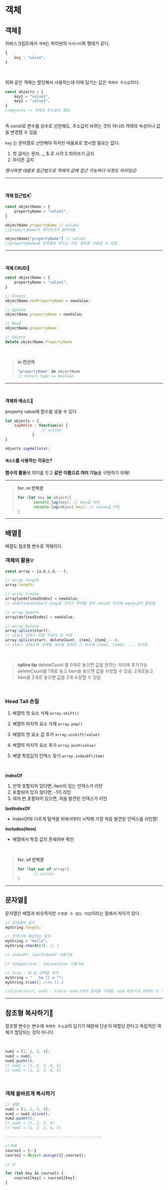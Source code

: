 # 객체

## 객체💪
자바스크립트에서 `객체`는 파이썬의 `딕셔너리`와 형태가 같다.

```javascript
{
	key : "value",
}
```
<br>

위와 같은 객체는 할당해서 사용하는데 이때 담기는 값은 `객체의 주소값`이다.
```javascript
const objects = {
	key1 = "value1",
	key2 = "value2",
}
//objects -> 객체의 주소값이 할당
```
<br>
즉 const로 변수를 상수로 선언해도, 주소값이 바뀌는 것이 아니라 객체의 속성이나 값을 변경할 수 있음
<br>

`key` 는 문자열로 선언해야 하지만 따옴표로 명시할 필요는 없다.

1.  첫 글자는 문자, _, $ 로 시작 2.띄어쓰기 금지
2.  하이픈 금지


*명시하면 대괄호 접근법으로 객체의 값에 접근 가능하다 이정도 차이임😉*

---

<br>

**객체 접근법**📬

```javascript
const objectName = {
	propertyName = "value1",
}

objectName.propertyName // value1
//propertyName이 띄어쓰기가 없어야함.

objectName["propertyName"] // value1
//propertyName을 문자열로 만드는 모든 경우를 사용할 수 있음.
```
---

<br>

**객체 CRUD**📝
```js
const objectName = {
	propertyName = "value1",
}

// Create
objectName.newPropertyName = newValue;

// Update
objectName.propertyName = newValue;

// Read
objectName.propertyName

// Delete
delete objectName.PropertyName

```
<br>

>**in 연산자**
>```js
>"propertyName" in objectName 
>// return type == boolean
>```

---
<br>

**객체와 메소드**📩

property value에 함수를 넣을 수 있다
```js
let objects = {
	sayHello : function(x) {
				// action
			}
}

objects.sayHello(x);
```

#### `메소드`를 사용하는 이유는?
**함수의 활용**에 의미를 두고 **같은 이름으로 여러 기능**을 구현하기 위해!


---

>**for..in 반복문**
>```js
>for (let key in object){
>        console.log(key); // key값 리턴
>        console.log(object.key); // value값 리턴
>}
>``` 

---

## 배열🎢

배열도 참조형 변수로 객체이다. 

### 객체의 활용💡

```js
const array = [a,b,c,d,---];

// array length
array.length;

// array Create
array[undefinedIndex] = newValue;
// undefinedIndex가 step을 가지고 부여될 경우 skip된 자리에 empty값이 할당됨

// array Update
array[definedIndex] = newValue;

// array Delete
array.splice(start);
// start 인덱스 포함 이후의 값 삭제
array.splice(start, deleteCount, item1, item2,---);
// start 인덱스와 삭제할 개수를 정하고 그 자리에 item1, item2, ... 추가함
```

<br>

>**splice tip**
>deleteCount 를 0개로 놓으면 값을 원하는 자리에 추가가능 
>deleteCount를 1개로 놓고 item을 놓으면 값을 수정할 수 있음. 
>2개로놓고 item을 2개로 놓으면 값을 2개 수정할 수 있음

<br>

### Head Tail 손질

1. 배열의 첫 요소 삭제 `array.shift()`

1. 배열의 마지막 요소 삭제 `array.pop()`

1. 배열의 첫 요소 값 추가 `array.unshift(value)`

1. 배열의 마지막 요소 추가 `array.push(value)`

1. 배열 특정값의 인덱스 찾기 `array.indexOf(item)`

<br>

**indexOf**
1. 만약 포함되어 있다면, item이 있는 인덱스가 리턴 
1. 포함되어 있지 않다면, -1이 리턴 
1. 여러 번 포함되어 있으면, 처음 발견된 인덱스가 리턴

**lastIndexOf**
- indexOf와 다르게 탐색을 뒤에서부터 시작해 가장 처음 발견된 인덱스를 리턴함!

**includes(item)**
- 배열에서 특정 값의 존재여부 확인

<br>

>**for..of 반복문**
>```js
>for (let var of array){
>        // action
>}
>```

---
## 문자열🚄

문자열은 배열과 비슷하지만 `수정할 수 없는 타입`이라는 점에서 차이가 있다.
<br>

```js
// 문자열의 길이
myString.length; 

// 인덱스에 해당하는 문자
myString = "hello";
myString.charAt(3); // l

// indexOf, lastIndexOf 사용가능

// toUpperCase , toLowerCase 사용가능

// trim : 양 끝 공백을 제거
myString = "   he ll o "";
myString.trim(); //he ll o

//slice(start, end) : start~ end-1까지 문자를 가져옴. end 미표기시 끝까지 다 가져옴

```

---

## 참조형 복사하기🚀

참조형 변수는 변수에 `객체의 주소값`이 담기기 때문에 단순히 재할당 한다고 독립적인 객체가 할당되는 것이 아니다.

<br>

```js
num1 = [1, 2, 3, 4];
num2 = num1;
num2.push(5);
// num1 = [1, 2, 3, 4, 5]
// num2 = [1, 2, 3, 4, 5]
```

<br>


### 객체 올바르게 복사하기
```js
// 배열
num1 = [1, 2, 3, 4];
num2 = num1.slice();
num2.push(5);
// num1 = [1, 2, 3, 4]
// num2 = [1, 2, 3, 4, 5]

-------------------------------------------

//객체
course1 = {~~} 
course2 = Object.assign({},course1);

// or

for (let key in course1) { 
    course2[key] = course1[key];
}

```






